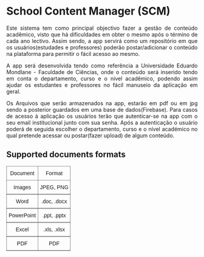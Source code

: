 # School Content Manager (SCM)
<div style="text-align: justify">
<p>
Este sistema tem como principal objectivo fazer a gestão de conteúdo acadêmico, visto que há dificuldades em obter o mesmo após o término de cada ano lectivo. Assim sendo, a app servirá como um repositório em que os usuários(estudades e professores) poderão postar/adicionar o conteúdo na plataforma para  permitir o fácil acesso ao mesmo.
</p>

<p>
A app será desenvolvida tendo como referência a Universidade Eduardo Mondlane - Faculdade de Ciências, onde o conteúdo será inserido tendo em conta o departamento, curso e o nível acadêmico, podendo assim ajudar os estudantes e professores no fácil manuseio da aplicação em geral.
</p>

<p>
Os Arquivos que serão armazenados na app, estarão em pdf ou em jpg sendo a posterior guardados em uma base de dados(Firebase). Para casos de acesso à aplicação os usuários terão que autenticar-se na app com o seu email institucional junto com sua senha. Após a autenticação o usuário poderá de seguida escolher o departamento, curso e o nível académico no qual pretende acessar ou postar(fazer upload) de algum conteúdo.
</p>
</div>

## Supported documents formats
<style type="text/css">
.tg  {border-collapse:collapse;border-spacing:0;}
.tg td{border-color:black;border-style:solid;border-width:1px;font-family:Arial, sans-serif;font-size:14px;
  overflow:hidden;padding:10px 5px;word-break:normal;}
.tg th{border-color:black;border-style:solid;border-width:1px;font-family:Arial, sans-serif;font-size:14px;
  font-weight:normal;overflow:hidden;padding:10px 5px;word-break:normal;}
.tg .tg-c3ow{border-color:inherit;text-align:center;vertical-align:top}
</style>
<table class="tg">
<thead>
  <tr>
    <th class="tg-c3ow">Document</th>
    <th class="tg-c3ow">Format</th>
  </tr>
</thead>
<tbody>
  <tr>
    <td class="tg-c3ow">Images</td>
    <td class="tg-c3ow">JPEG, PNG</td>
  </tr>
  <tr>
    <td class="tg-c3ow">Word</td>
    <td class="tg-c3ow">.doc, .docx</td>
  </tr>
  <tr>
    <td class="tg-c3ow">PowerPoint</td>
    <td class="tg-c3ow">.ppt, .pptx</td>
  </tr>
  <tr>
    <td class="tg-c3ow">Excel</td>
    <td class="tg-c3ow">.xls, .xlsx</td>
  </tr>
  <tr>
    <td class="tg-c3ow">PDF</td>
    <td class="tg-c3ow">PDF</td>
  </tr>
</tbody>
</table>
